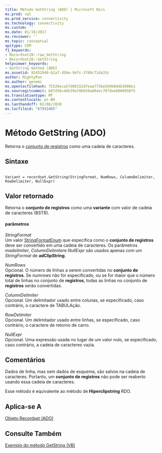 ```yaml
---
title: Método GetString (ADO) | Microsoft Docs
ms.prod: sql
ms.prod_service: connectivity
ms.technology: connectivity
ms.custom: ''
ms.date: 01/19/2017
ms.reviewer: ''
ms.topic: conceptual
apitype: COM
f1_keywords:
- Recordset20::raw_GetString
- Recordset20::GetString
helpviewer_keywords:
- GetString method [ADO]
ms.assetid: 92452940-b2a7-456e-94fc-3780c71da33c
author: MightyPen
ms.author: genemi
ms.openlocfilehash: 72526eca57d08152d7eaa773be50d68d4b3688e1
ms.sourcegitcommit: b87d36c46b39af8b929ad94ec707dee8800950f5
ms.translationtype: MT
ms.contentlocale: pt-BR
ms.lasthandoff: 02/08/2020
ms.locfileid: "67932465"
---
```

# <a name="getstring-method-ado"></a>Método GetString (ADO)
Retorna o [conjunto de registros](../../../ado/reference/ado-api/recordset-object-ado.md) como uma cadeia de caracteres.  
  
## <a name="syntax"></a>Sintaxe  
  
```  
  
Variant = recordset.GetString(StringFormat, NumRows, ColumnDelimiter, RowDelimiter, NullExpr)  
```  
  
## <a name="return-value"></a>Valor retornado  
 Retorna o **conjunto de registros** como uma **variante** com valor de cadeia de caracteres (BSTR).  
  
#### <a name="parameters"></a>parâmetros  
 *StringFormat*  
 Um valor [StringFormatEnum](../../../ado/reference/ado-api/stringformatenum.md) que especifica como o **conjunto de registros** deve ser convertido em uma cadeia de caracteres. Os parâmetros *madelimiter*, *ColumnDelimiter*e *NullExpr* são usados apenas com um *StringFormat* de **adClipString**.  
  
 *NumRows*  
 Opcional. O número de linhas a serem convertidas no **conjunto de registros**. Se *numrows* não for especificado, ou se for maior que o número total de linhas no conjunto de **registros**, todas as linhas no conjunto de **registros** serão convertidas.  
  
 *ColumnDelimiter*  
 Opcional. Um delimitador usado entre colunas, se especificado, caso contrário, o caractere de TABULAção.  
  
 *RowDelimiter*  
 Opcional. Um delimitador usado entre linhas, se especificado, caso contrário, o caractere de retorno de carro.  
  
 *NullExpr*  
 Opcional. Uma expressão usada no lugar de um valor nulo, se especificado, caso contrário, a cadeia de caracteres vazia.  
  
## <a name="remarks"></a>Comentários  
 Dados de linha, mas sem dados de esquema, são salvos na cadeia de caracteres. Portanto, um **conjunto de registros** não pode ser reaberto usando essa cadeia de caracteres.  
  
 Esse método é equivalente ao método de **Hiperclipstring** RDO.  
  
## <a name="applies-to"></a>Aplica-se A  
 [Objeto Recordset (ADO)](../../../ado/reference/ado-api/recordset-object-ado.md)  
  
## <a name="see-also"></a>Consulte Também  
 [Exemplo do método GetString (VB)](../../../ado/reference/ado-api/getstring-method-example-vb.md)
